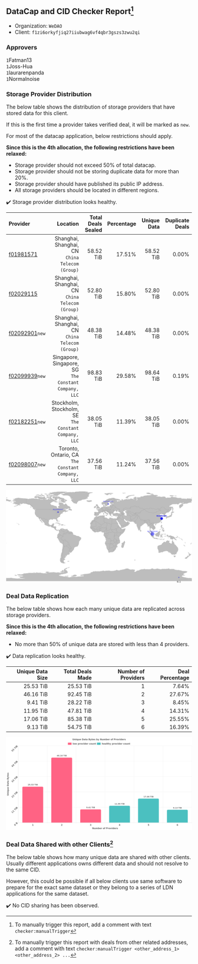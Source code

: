 ## DataCap and CID Checker Report[^1]
 - Organization: `WeDAO`
 - Client: `f1zi6orkyfjiq27iiubwag6vf4qbr3gszs3zwu2qi`
### Approvers
`1`Fatman13<br/>`1`Joss-Hua<br/>`1`laurarenpanda<br/>`1`Normalnoise

### Storage Provider Distribution
The below table shows the distribution of storage providers that have stored data for this client.

If this is the first time a provider takes verified deal, it will be marked as `new`.

For most of the datacap application, below restrictions should apply.

**Since this is the 4th allocation, the following restrictions have been relaxed:**
 - Storage provider should not exceed 50% of total datacap.
 - Storage provider should not be storing duplicate data for more than 20%.
 - Storage provider should have published its public IP address.
 - All storage providers should be located in different regions.

✔️ Storage provider distribution looks healthy.

| Provider                                                    |                                                 Location | Total Deals Sealed | Percentage | Unique Data | Duplicate Deals |
| :---------------------------------------------------------- | -------------------------------------------------------: | -----------------: | ---------: | ----------: | --------------: |
| [f01981571](https://filfox.info/en/address/f01981571)       |       Shanghai, Shanghai, CN<br/>`China Telecom (Group)` |          58.52 TiB |     17.51% |   58.52 TiB |           0.00% |
| [f02029115](https://filfox.info/en/address/f02029115)       |       Shanghai, Shanghai, CN<br/>`China Telecom (Group)` |          52.80 TiB |     15.80% |   52.80 TiB |           0.00% |
| [f02092901](https://filfox.info/en/address/f02092901)`new`  |       Shanghai, Shanghai, CN<br/>`China Telecom (Group)` |          48.38 TiB |     14.48% |   48.38 TiB |           0.00% |
| [f02099939](https://filfox.info/en/address/f02099939)`new`  | Singapore, Singapore, SG<br/>`The Constant Company, LLC` |          98.83 TiB |     29.58% |   98.64 TiB |           0.19% |
| [f02182251](https://filfox.info/en/address/f02182251)`new`  | Stockholm, Stockholm, SE<br/>`The Constant Company, LLC` |          38.05 TiB |     11.39% |   38.05 TiB |           0.00% |
| [f02098007](https://filfox.info/en/address/f02098007)`new`  |     Toronto, Ontario, CA<br/>`The Constant Company, LLC` |          37.56 TiB |     11.24% |   37.56 TiB |           0.00% |

<img src="https://raw.githubusercontent.com/data-preservation-programs/filplus-checker-assets/main/filecoin-project/filecoin-plus-large-datasets/issues/1820/1684943338731.png"/>

### Deal Data Replication
The below table shows how each many unique data are replicated across storage providers.


**Since this is the 4th allocation, the following restrictions have been relaxed:**
- No more than 50% of unique data are stored with less than 4 providers.

✔️ Data replication looks healthy.

| Unique Data Size | Total Deals Made | Number of Providers | Deal Percentage |
| ---------------: | ---------------: | ------------------: | --------------: |
|        25.53 TiB |        25.53 TiB |                   1 |           7.64% |
|        46.16 TiB |        92.45 TiB |                   2 |          27.67% |
|         9.41 TiB |        28.22 TiB |                   3 |           8.45% |
|        11.95 TiB |        47.81 TiB |                   4 |          14.31% |
|        17.06 TiB |        85.38 TiB |                   5 |          25.55% |
|         9.13 TiB |        54.75 TiB |                   6 |          16.39% |

<img src="https://raw.githubusercontent.com/data-preservation-programs/filplus-checker-assets/main/filecoin-project/filecoin-plus-large-datasets/issues/1820/1684943339521.png"/>

### Deal Data Shared with other Clients[^3]
The below table shows how many unique data are shared with other clients.
Usually different applications owns different data and should not resolve to the same CID.

However, this could be possible if all below clients use same software to prepare for the exact same dataset or they belong to a series of LDN applications for the same dataset.

✔️ No CID sharing has been observed.

[^1]: To manually trigger this report, add a comment with text `checker:manualTrigger`

[^2]: Deals from those addresses are combined into this report as they are specified with `checker:manualTrigger`

[^3]: To manually trigger this report with deals from other related addresses, add a comment with text `checker:manualTrigger <other_address_1> <other_address_2> ...`
